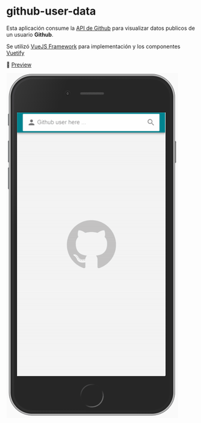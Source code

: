 # github-user-data

Esta aplicación consume la [API de Github](https://api.github.com) para visualizar datos publicos de un usuario **Github**.

Se utilizó [VueJS Framework](https://vuejs.org/) para implementación y los componentes [Vuetify](https://vuetifyjs.com/en/)

:eyes: [Preview](https://wlizama.github.io/github-user-data/)

![Demo](./art/demo.gif?raw=true)